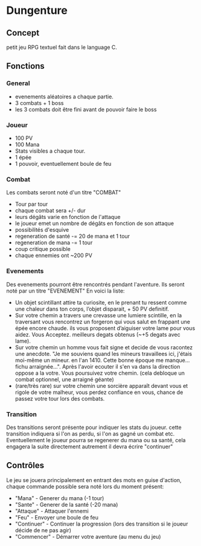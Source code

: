 # Dungenture

## Concept

petit jeu RPG textuel fait dans le language C.

## Fonctions

### General

- evenements aléatoires a chaque partie.
- 3 combats + 1 boss
- les 3 combats doit être fini avant de pouvoir faire le boss

### Joueur

- 100 PV
- 100 Mana
- Stats visibles a chaque tour.
- 1 épée
- 1 pouvoir, eventuellement boule de feu

### Combat

Les combats seront noté d'un titre "COMBAT"

- Tour par tour
- chaque combat sera +/- dur
- leurs dégâts varie en fonction de l'attaque
- le joueur emet un nombre de dégâts en fonction de son attaque
- possibilités d'esquive
- regeneration de santé -= 20 de mana et 1 tour
- regeneration de mana -= 1 tour
- coup critique possible
- chaque ennemies ont ~200 PV

### Evenements

Des evenements pourront être rencontrés pendant l'aventure. Ils seront noté par un titre "EVENEMENT" En voici la liste:

- Un objet scintillant attire ta curiosite, en le prenant tu ressent comme une chaleur dans ton corps, l’objet disparait, + 50 PV definitif.
- Sur votre chemin a travers une crevasse une lumiere scintille, en la traversant vous rencontrez un forgeron qui vous salut en frappant une épée encore chaude. ils vous proposent d’aiguiser votre lame pour vous aidez. Vous Acceptez. meilleurs degats obtenus (~+5 degats avec lame).
- Sur votre chemin un homme vous fait signe et decide de vous racontez une anecdote. "Je me souviens quand les mineurs travaillees ici, j'étais moi-même un mineur. en l'an 1410. Cette bonne époque me manque... fichu arraignée...". Après l'avoir ecouter il s'en va dans la direction oppose a la votre. Vous poursuivez votre chemin. (cela debloque un combat optionnel, une arraigné géante)
- (rare/très rare) sur votre chemin une sorcière apparaît devant vous et rigole de votre malheur, vous perdez confiance en vous, chance de passez votre tour lors des combats.

### Transition

Des transitions seront présente pour indiquer les stats du joueur. cette transition indiquera si l'on as perdu, si l'on as gagné un combat etc. Eventuellement le joueur pourra se regenerer du mana ou sa santé, cela engagera la suite directement autrement il devra écrire "continuer"

## Contrôles

Le jeu se jouera principalement en entrant des mots en guise d'action, chaque commande possible sera noté lors du moment présent:

- "Mana" - Generer du mana (-1 tour)
- "Sante" - Generer de la santé (-20 mana)
- "Attaque" - Attaquer l'ennemi
- "Feu" - Envoyer une boule de feu
- "Continuer" - Continuer la progression (lors des transition si le joueur décide de ne pas agir)
- "Commencer" - Démarrer votre aventure (au menu du jeu)

